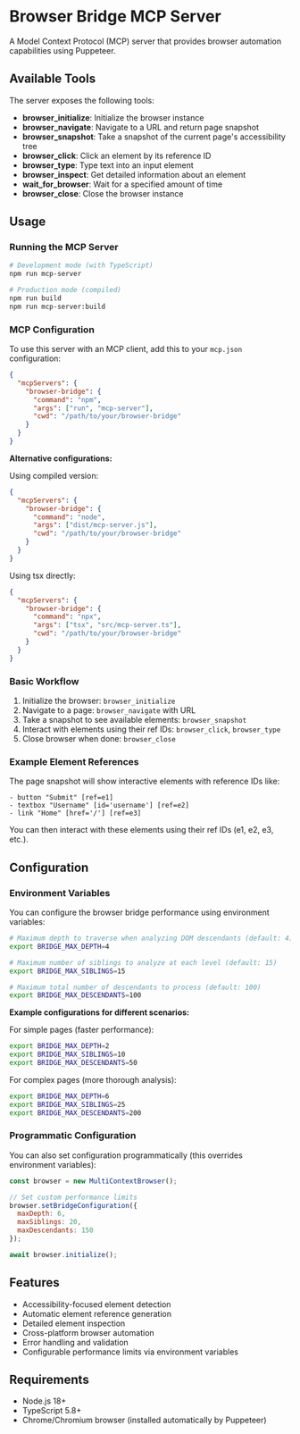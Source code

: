 # Browser Bridge MCP Server

A Model Context Protocol (MCP) server that provides browser automation capabilities using Puppeteer.

## Available Tools

The server exposes the following tools:

- **browser_initialize**: Initialize the browser instance
- **browser_navigate**: Navigate to a URL and return page snapshot
- **browser_snapshot**: Take a snapshot of the current page's accessibility tree
- **browser_click**: Click an element by its reference ID
- **browser_type**: Type text into an input element
- **browser_inspect**: Get detailed information about an element
- **wait_for_browser**: Wait for a specified amount of time
- **browser_close**: Close the browser instance

## Usage

### Running the MCP Server

```bash
# Development mode (with TypeScript)
npm run mcp-server

# Production mode (compiled)
npm run build
npm run mcp-server:build
```

### MCP Configuration

To use this server with an MCP client, add this to your `mcp.json` configuration:

```json
{
  "mcpServers": {
    "browser-bridge": {
      "command": "npm",
      "args": ["run", "mcp-server"],
      "cwd": "/path/to/your/browser-bridge"
    }
  }
}
```

**Alternative configurations:**

Using compiled version:
```json
{
  "mcpServers": {
    "browser-bridge": {
      "command": "node", 
      "args": ["dist/mcp-server.js"],
      "cwd": "/path/to/your/browser-bridge"
    }
  }
}
```

Using tsx directly:
```json
{
  "mcpServers": {
    "browser-bridge": {
      "command": "npx",
      "args": ["tsx", "src/mcp-server.ts"], 
      "cwd": "/path/to/your/browser-bridge"
    }
  }
}
```

### Basic Workflow

1. Initialize the browser: `browser_initialize`
2. Navigate to a page: `browser_navigate` with URL
3. Take a snapshot to see available elements: `browser_snapshot`
4. Interact with elements using their ref IDs: `browser_click`, `browser_type`
5. Close browser when done: `browser_close`

### Example Element References

The page snapshot will show interactive elements with reference IDs like:

```
- button "Submit" [ref=e1]
- textbox "Username" [id='username'] [ref=e2]  
- link "Home" [href='/'] [ref=e3]
```

You can then interact with these elements using their ref IDs (e1, e2, e3, etc.).

## Configuration

### Environment Variables

You can configure the browser bridge performance using environment variables:

```bash
# Maximum depth to traverse when analyzing DOM descendants (default: 4)
export BRIDGE_MAX_DEPTH=4

# Maximum number of siblings to analyze at each level (default: 15)
export BRIDGE_MAX_SIBLINGS=15

# Maximum total number of descendants to process (default: 100)
export BRIDGE_MAX_DESCENDANTS=100
```

**Example configurations for different scenarios:**

For simple pages (faster performance):
```bash
export BRIDGE_MAX_DEPTH=2
export BRIDGE_MAX_SIBLINGS=10
export BRIDGE_MAX_DESCENDANTS=50
```

For complex pages (more thorough analysis):
```bash
export BRIDGE_MAX_DEPTH=6
export BRIDGE_MAX_SIBLINGS=25
export BRIDGE_MAX_DESCENDANTS=200
```

### Programmatic Configuration

You can also set configuration programmatically (this overrides environment variables):

```javascript
const browser = new MultiContextBrowser();

// Set custom performance limits
browser.setBridgeConfiguration({
  maxDepth: 6,
  maxSiblings: 20,
  maxDescendants: 150
});

await browser.initialize();
```

## Features

- Accessibility-focused element detection
- Automatic element reference generation
- Detailed element inspection
- Cross-platform browser automation
- Error handling and validation
- Configurable performance limits via environment variables

## Requirements

- Node.js 18+
- TypeScript 5.8+
- Chrome/Chromium browser (installed automatically by Puppeteer) 